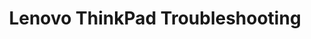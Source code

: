 ---
lang: es
layout: doc
redirect_from:
- /es/doc/Lenovo450Tinkering/
- /es/doc/Thinkpad_X201/
- /es/doc/lenovo450-tinkering/
- /es/doc/thinkpad-troubleshooting/
- /es/doc/thinkpad_x201/
- /es/wiki/Lenovo450Tinkering/
- /es/wiki/Thinkpad_X201/
redirect_to: https://github.com/Qubes-Community/Contents/blob/master/docs/troubleshooting/thinkpad-troubleshooting.md
ref: 95
title: Lenovo ThinkPad Troubleshooting
---